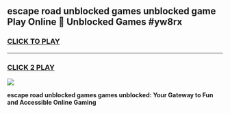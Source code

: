 
## escape road unblocked games unblocked game Play Online 👋 Unblocked Games #yw8rx
<h3>
<a href="https://premium.freeplayer.one?title=escape_road_unblocked_games&ref=21F">CLICK TO PLAY</a></h3>
<hr>

<h3>
<a href="https://premium.freeplayer.one?title=escape_road_unblocked_games&ref=21F">CLICK 2 PLAY</a>
  
</h3>

<a href="https://premium.freeplayer.one?title=escape_road_unblocked_games&ref=21F/"><img src="https://clearcache.store/games.png"></a>


**escape road unblocked games games unblocked: Your Gateway to Fun and Accessible Online Gaming**

